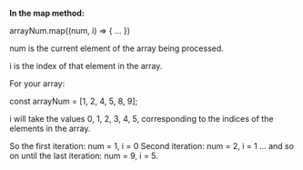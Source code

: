**In the map method:**

  arrayNum.map((num, i) => { ... })


num is the current element of the array being processed.

i is the index of that element in the array.

For your array:

  const arrayNum = [1, 2, 4, 5, 8, 9];


i will take the values 0, 1, 2, 3, 4, 5, corresponding to the indices of the elements in the array.

So the first iteration: num = 1, i = 0
Second iteration: num = 2, i = 1
… and so on until the last iteration: num = 9, i = 5.
